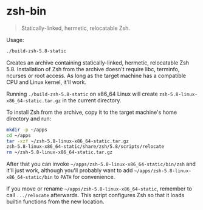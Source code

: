 # zsh-bin

> Statically-linked, hermetic, relocatable Zsh.

Usage:

```sh
./build-zsh-5.8-static
```
Creates an archive containing statically-linked, hermetic, relocatable Zsh 5.8. Installation of Zsh
from the archive doesn't require libc, terminfo, ncurses or root access. As long as the target
machine has a compatible CPU and Linux kernel, it'll work.

Running `./build-zsh-5.8-static` on x86_64 Linux will create `zsh-5.8-linux-x86_64-static.tar.gz` in
the current directory.

To install Zsh from the archive, copy it to the target machine's home directory and run:

```sh
mkdir -p ~/apps
cd ~/apps
tar -xzf ~/zsh-5.8-linux-x86_64-static.tar.gz
zsh-5.8-linux-x86_64-static/share/zsh/5.8/scripts/relocate
rm ~/zsh-5.8-linux-x86_64-static.tar.gz
```

After that you can invoke `~/apps/zsh-5.8-linux-x86_64-static/bin/zsh` and it'll just work,
although you'll probably want to add `~/apps/zsh-5.8-linux-x86_64-static/bin` to `PATH` for
convenience.

If you move or rename `~/apps/zsh-5.8-linux-x86_64-static`, remember to call `.../relocate`
afterwards. This script configures Zsh so that it loads builtin functions from the new location.
